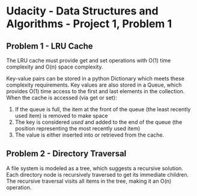 # Udacity - Data Structures and Algorithms - Project 1, Problem 1

## Problem 1 - LRU Cache

The LRU cache must provide get and set operations with O(1) time complexity and O(n) space complexity.

Key-value pairs can be stored in a python Dictionary which meets these complexity requirements. Key values are
also stored in a Queue, which provides O(1) time access to the first and last elements in the collection. When the
cache is accessed (via get or set):

1. If the queue is full, the item at the front of the queue (the least recently used item) is removed to make space
1. The key is considered *used* and added to the end of the queue (the position representing the most recently used item)
1. The value is either inserted into or retrieved from the cache.

## Problem 2 - Directory Traversal

A file system is modeled as a tree, which suggests a recursive solution. Each directory node is recursively traversed
to get its immediate children. The recursive traversal visits all items in the tree, making it an O(n) operation.





